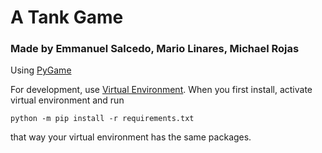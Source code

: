 # A Tank Game

### Made by Emmanuel Salcedo, Mario Linares, Michael Rojas

Using [PyGame](https://github.com/pygame/pygame)

For development, use [Virtual Environment](https://docs.python.org/3/library/venv.html).
When you first install, activate virtual environment and run 

`python -m pip install -r requirements.txt`

that way your virtual environment has the same packages.
